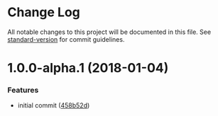 # Change Log

All notable changes to this project will be documented in this file. See [standard-version](https://github.com/conventional-changelog/standard-version) for commit guidelines.

<a name="1.0.0-alpha.1"></a>
# 1.0.0-alpha.1 (2018-01-04)


### Features

* initial commit ([458b52d](https://github.com/sarunint/angular-simplemde/commit/458b52d))
